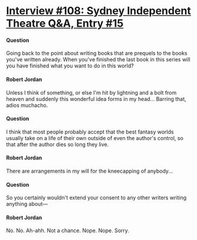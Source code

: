 # [Interview #108: Sydney Independent Theatre Q&A, Entry #15](https://www.theoryland.com/intvmain.php?i=108#15)

#### Question

Going back to the point about writing books that are prequels to the books you've written already. When you've finished the last book in this series will you have finished what you want to do in this world?

#### Robert Jordan

Unless I think of something, or else I'm hit by lightning and a bolt from heaven and suddenly this wonderful idea forms in my head... Barring that, adios muchacho.

#### Question

I think that most people probably accept that the best fantasy worlds usually take on a life of their own outside of even the author's control, so that after the author dies so long they live.

#### Robert Jordan

There are arrangements in my will for the kneecapping of anybody...

#### Question

So you certainly wouldn't extend your consent to any other writers writing anything about—

#### Robert Jordan

No. No. Ah-ahh. Not a chance. Nope. Nope. Sorry.

